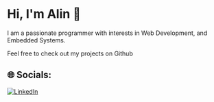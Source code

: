 # Hi, I'm Alin 👋

I am a passionate programmer with interests in Web Development, and Embedded Systems.

Feel free to check out my projects on Github

## 🌐 Socials:
[![LinkedIn](https://img.shields.io/badge/LinkedIn-%231877F2.svg?logo=LinkedIn&logoColor=white)](https://www.linkedin.com/in/alin-olteanu/)




